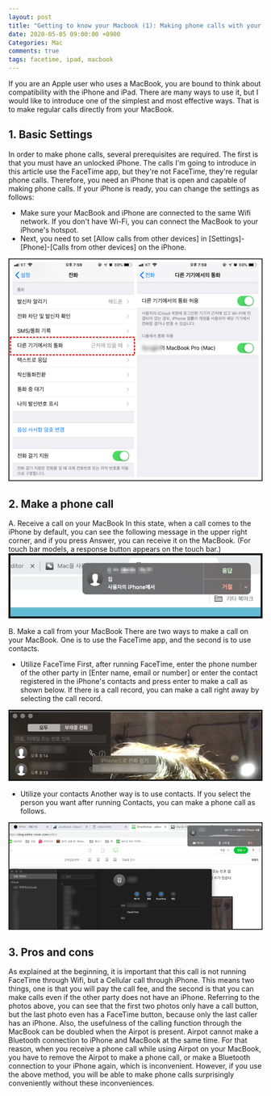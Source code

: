 ```yaml
---
layout: post
title: "Getting to know your Macbook (1): Making phone calls with your MacBook ft. iPhone"
date: 2020-05-05 09:00:00 +0900
Categories: Mac
comments: true
tags: facetime, ipad, macbook
---
```

If you are an Apple user who uses a MacBook, you are bound to think about compatibility with the iPhone and iPad. There are many ways to use it, but I would like to introduce one of the simplest and most effective ways. That is to make regular calls directly from your MacBook.

## 1. Basic Settings
In order to make phone calls, several prerequisites are required. The first is that you must have an unlocked iPhone. The calls I'm going to introduce in this article use the FaceTime app, but they're not FaceTime, they're regular phone calls. Therefore, you need an iPhone that is open and capable of making phone calls.
If your iPhone is ready, you can change the settings as follows:

- Make sure your MacBook and iPhone are connected to the same Wifi network. If you don't have Wi-Fi, you can connect the MacBook to your iPhone's hotspot.
- Next, you need to set [Allow calls from other devices] in [Settings]-[Phone]-[Calls from other devices] on the iPhone.

![img](https://github.com/newjin87/storage/blob/master/_img/mac/mac1-1.png?raw=true)


## 2. Make a phone call
A. Receive a call on your MacBook
In this state, when a call comes to the iPhone by default, you can see the following message in the upper right corner, and if you press Answer, you can receive it on the MacBook. (For touch bar models, a response button appears on the touch bar.)
![img](https://github.com/newjin87/storage/blob/master/_img/mac/mac1-2.png?raw=true)


B. Make a call from your MacBook
 There are two ways to make a call on your MacBook. One is to use the FaceTime app, and the second is to use contacts.
 - Utilize FaceTime
 First, after running FaceTime, enter the phone number of the other party in [Enter name, email or number] or enter the contact registered in the iPhone's contacts and press enter to make a call as shown below. If there is a call record, you can make a call right away by selecting the call record.

![img](https://github.com/newjin87/storage/blob/master/_img/mac/mac1-3.png?raw=true)

- Utilize your contacts
Another way is to use contacts. If you select the person you want after running Contacts, you can make a phone call as follows.

![img](https://github.com/newjin87/storage/blob/master/_img/mac/mac1-4.png?raw=true)

## 3. Pros and cons

 As explained at the beginning, it is important that this call is not running FaceTime through Wifi, but a Cellular call through iPhone. This means two things, one is that you will pay the call fee, and the second is that you can make calls even if the other party does not have an iPhone. Referring to the photos above, you can see that the first two photos only have a call button, but the last photo even has a FaceTime button, because only the last caller has an iPhone.
 Also, the usefulness of the calling function through the MacBook can be doubled when the Airpot is present. Airpot cannot make a Bluetooth connection to iPhone and MacBook at the same time. For that reason, when you receive a phone call while using Airpot on your MacBook, you have to remove the Airpot to make a phone call, or make a Bluetooth connection to your iPhone again, which is inconvenient. However, if you use the above method, you will be able to make phone calls surprisingly conveniently without these inconveniences.